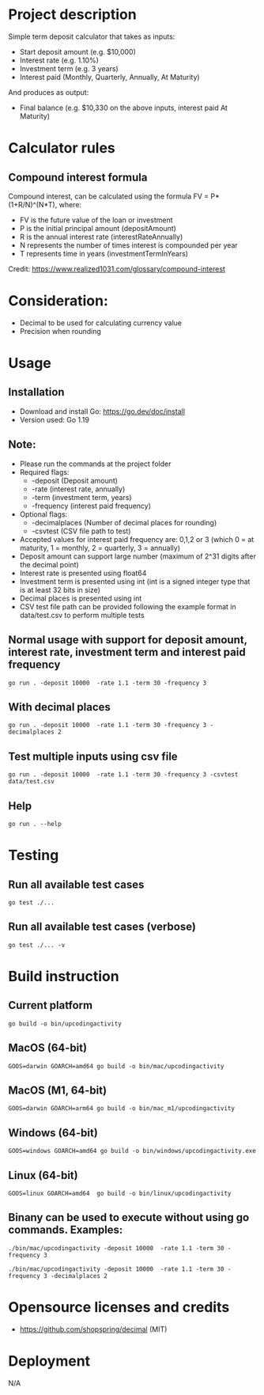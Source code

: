 
# Project description
Simple term deposit calculator that takes as inputs:
- Start deposit amount (e.g. $10,000)
- Interest rate (e.g. 1.10%)
- Investment term (e.g. 3 years)
- Interest paid (Monthly, Quarterly, Annually, At Maturity)

And produces as output:
- Final balance (e.g. $10,330 on the above inputs, interest paid At Maturity)

# Calculator rules

## Compound interest formula
Compound interest, can be calculated using the formula FV = P*(1+R/N)^(N*T), where:
- FV is the future value of the loan or investment
- P is the initial principal amount (depositAmount)
- R is the annual interest rate (interestRateAnnually)
- N represents the number of times interest is compounded per year
- T represents time in years (investmentTermInYears)

Credit: https://www.realized1031.com/glossary/compound-interest

# Consideration:
- Decimal to be used for calculating currency value
- Precision when rounding

# Usage

## Installation
- Download and install Go: https://go.dev/doc/install
- Version used: Go 1.19

## Note: 
- Please run the commands at the project folder
- Required flags:
    - -deposit (Deposit amount)
    - -rate (interest rate, annually)
    - -term (investment term, years)
    - -frequency (interest paid frequency)
- Optional flags: 
    - -decimalplaces (Number of decimal places for rounding)
    - -csvtest (CSV file path to test)
- Accepted values for interest paid frequency are: 0,1,2 or 3 (which 0 = at maturity, 1 = monthly, 2 = quarterly, 3 = annually)
- Deposit amount can support large number (maximum of 2^31 digits after the decimal point)
- Interest rate is presented using float64
- Investment term is presented using int (int is a signed integer type that is at least 32 bits in size)
- Decimal places is presented using int
- CSV test file path can be provided following the example format in data/test.csv to perform multiple tests

## Normal usage with support for deposit amount, interest rate, investment term and interest paid frequency
```
go run . -deposit 10000  -rate 1.1 -term 30 -frequency 3
```

## With decimal places
```
go run . -deposit 10000  -rate 1.1 -term 30 -frequency 3 -decimalplaces 2
```

## Test multiple inputs using csv file
```
go run . -deposit 10000  -rate 1.1 -term 30 -frequency 3 -csvtest data/test.csv
```

## Help
```
go run . --help
```

# Testing

## Run all available test cases
```
go test ./...
```

## Run all available test cases (verbose)
```
go test ./... -v
```

# Build instruction

## Current platform
```
go build -o bin/upcodingactivity
```

## MacOS (64-bit)
```
GOOS=darwin GOARCH=amd64 go build -o bin/mac/upcodingactivity
```

## MacOS (M1, 64-bit)
```
GOOS=darwin GOARCH=arm64 go build -o bin/mac_m1/upcodingactivity
```

## Windows (64-bit)
```
GOOS=windows GOARCH=amd64 go build -o bin/windows/upcodingactivity.exe
```

## Linux (64-bit)
```
GOOS=linux GOARCH=amd64  go build -o bin/linux/upcodingactivity
```

## Binany can be used to execute without using go commands. Examples:
```
./bin/mac/upcodingactivity -deposit 10000  -rate 1.1 -term 30 -frequency 3
```
```
./bin/mac/upcodingactivity -deposit 10000  -rate 1.1 -term 30 -frequency 3 -decimalplaces 2
```

# Opensource licenses and credits
- https://github.com/shopspring/decimal (MIT)

# Deployment
N/A